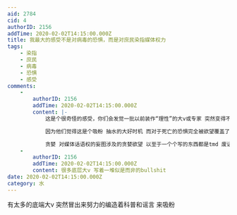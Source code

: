 ```yaml
---
aid: 2784
cid: 4
authorID: 2156
addTime: 2020-02-02T14:15:00.000Z
title: 我最大的感受不是对病毒的恐惧，而是对庶民染指媒体权力
tags:
    - 染指
    - 庶民
    - 病毒
    - 恐惧
    - 感受
comments:
    -
        authorID: 2156
        addTime: 2020-02-02T14:15:00.000Z
        content: |-
            这是个很奇怪的感受，你们会发觉一批以前装作“理性”的大v或专家 突然变得不理性

            因为他们觉得这是个吸粉 抽水的大好时机 而对于死亡的恐惧完全被欲望覆盖了

            贪婪 对媒体话语权的妄图涉及的贪婪欲望 以至于一个个写的东西都是tmd 废话
    -
        authorID: 2156
        addTime: 2020-02-02T14:15:00.000Z
        content: 很多底层大v 写着一堆似是而非的bullshit
date: 2020-02-02T14:15:00.000Z
category: 水
---
```


有太多的底端大v 突然冒出来努力的编造着科普和谣言 来吸粉
